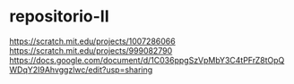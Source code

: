# repositorio-II
https://scratch.mit.edu/projects/1007286066
https://scratch.mit.edu/projects/999082790
https://docs.google.com/document/d/1C036ppgSzVpMbY3C4tPFrZ8tOpQWDqY2I9Ahvggzlwc/edit?usp=sharing
